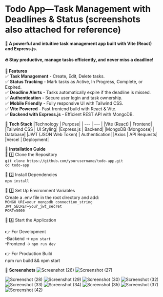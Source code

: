  <h1>Todo App—Task Management with Deadlines & Status (screenshots also attached for reference)</h1>      
<h4> 🚀 A powerful and intuitive task management app built with Vite (React) and Express.js.  </h4>
 <h4> 🔥 Stay productive, manage tasks efficiently, and never miss a deadline!</h4>


**🌟 Features**  
✅ **Task Management** - Create, Edit, Delete tasks.  
✅ **Status Tracking** - Mark tasks as Active, In Progress, Complete, or Expired.  
✅ **Deadline Alerts** - Tasks automatically expire if the deadline is missed.  
✅ **Authentication** - Secure user login and task ownership.  
✅ **Mobile Friendly** - Fully responsive UI with Tailwind CSS.  
✅ **Vite Powered** - Fast frontend build with React & Vite.  
✅ **Backend with Express.js** - Efficient REST API with MongoDB.  

🚀 **Tech Stack**
|Technology |	Purpose|
| --- | --- |
|Vite (React) |	Frontend|
|Tailwind CSS |	UI Styling|
|Express.js |	Backend|
|MongoDB (Mongoose) |	Database|
|JWT (JSON Web Token) |	Authentication|
|Axios |	API Requests|
|Vercel |	Deployment|


🎯 **Installation Guide**  
🔹 1️⃣ Clone the Repository          
            `git clone https://github.com/yourusername/todo-app.git  `  
            `cd todo-app`

🔹 2️⃣ Install Dependencies  
            `npm install`  

🔹 3️⃣ Set Up Environment Variables  
              Create a .env file in the root directory and add:  
                   `MONGO_URI=your_mongodb_connection_string`  
                   `JWT_SECRET=your_jwt_secret`  
                   `PORT=5000`  

🔹 4️⃣ Start the Application  



👉 For Development  
    -Backend  ->    `npm start`  
    -Frontend ->    `npm run dev`  
     
👉 For Production Build  
        npm run build && npm start  




  📸 **Screenshots**
  ![Screenshot (26)](https://github.com/user-attachments/assets/2206bfa3-9598-4595-9591-7ff9845c2da4)
![Screenshot (27)](https://github.com/user-attachments/assets/1f588033-5f3b-4993-8473-a1b9a7961576)

![Screenshot (28)](https://github.com/user-attachments/assets/cf12cb0a-8494-45de-9ade-d5f8e674531c)
![Screenshot (29)](https://github.com/user-attachments/assets/eadbfd9f-dcf5-4571-a75c-f350eec0bdff)
![Screenshot (30)](https://github.com/user-attachments/assets/18a86298-a47b-4110-99bd-fcd982046452)
![Screenshot (32)](https://github.com/user-attachments/assets/7a22be3b-2e30-4680-9f65-0ec1f1c3d331)
![Screenshot (33)](https://github.com/user-attachments/assets/e2b645fe-3a7d-4761-8aa2-5e909368e563)
![Screenshot (34)](https://github.com/user-attachments/assets/749e99ba-eaea-4129-b964-13ab7ae759a4)
![Screenshot (35)](https://github.com/user-attachments/assets/b9874151-f11a-4ab0-8980-003452f0ab2a)
![Screenshot (37)](https://github.com/user-attachments/assets/ef180b65-837d-438a-a03a-131806a3a301)
![Screenshot (42)](https://github.com/user-attachments/assets/a4dec6b3-93f0-49dd-a80a-6a6318d5bafd)





